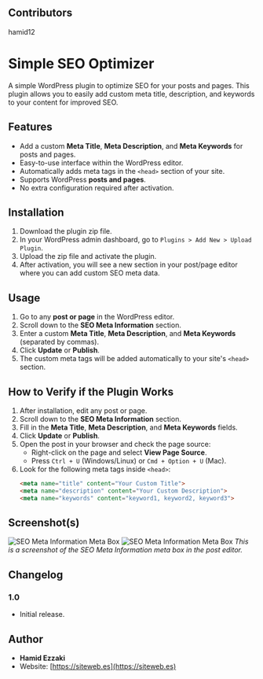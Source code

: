 ## Contributors
hamid12

# Simple SEO Optimizer

A simple WordPress plugin to optimize SEO for your posts and pages. This plugin allows you to easily add custom meta title, description, and keywords to your content for improved SEO.

## Features

- Add a custom **Meta Title**, **Meta Description**, and **Meta Keywords** for posts and pages.
- Easy-to-use interface within the WordPress editor.
- Automatically adds meta tags in the `<head>` section of your site.
- Supports WordPress **posts and pages**.
- No extra configuration required after activation.

## Installation

1. Download the plugin zip file.
2. In your WordPress admin dashboard, go to `Plugins > Add New > Upload Plugin`.
3. Upload the zip file and activate the plugin.
4. After activation, you will see a new section in your post/page editor where you can add custom SEO meta data.

## Usage

1. Go to any **post or page** in the WordPress editor.
2. Scroll down to the **SEO Meta Information** section.
3. Enter a custom **Meta Title**, **Meta Description**, and **Meta Keywords** (separated by commas).
4. Click **Update** or **Publish**.
5. The custom meta tags will be added automatically to your site's `<head>` section.

## How to Verify if the Plugin Works

1. After installation, edit any post or page.
2. Scroll down to the **SEO Meta Information** section.
3. Fill in the **Meta Title**, **Meta Description**, and **Meta Keywords** fields.
4. Click **Update** or **Publish**.
5. Open the post in your browser and check the page source:
   - Right-click on the page and select **View Page Source**.
   - Press `Ctrl + U` (Windows/Linux) or `Cmd + Option + U` (Mac).
6. Look for the following meta tags inside `<head>`:
   ```html
   <meta name="title" content="Your Custom Title">
   <meta name="description" content="Your Custom Description">
   <meta name="keywords" content="keyword1, keyword2, keyword3">


## Screenshot(s)

![SEO Meta Information Meta Box](https://github.com/rohDevellopper/simple-seo-optimizer/blob/main/screenshots/screenshot1.png)
![SEO Meta Information Meta Box](https://github.com/rohDevellopper/simple-seo-optimizer/blob/main/screenshots/screenshot2.png)
*This is a screenshot of the SEO Meta Information meta box in the post editor.*

## Changelog

### 1.0
- Initial release.

## Author

- **Hamid Ezzaki**
- Website: [https://siteweb.es](https://siteweb.es)
